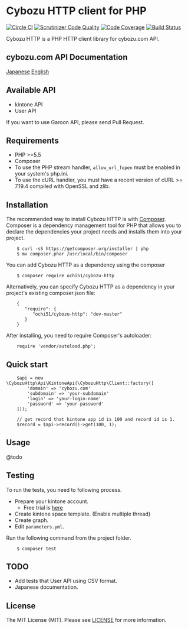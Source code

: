 Cybozu HTTP client for PHP
=======================

[![Circle CI](https://circleci.com/gh/ochi51/cybozu-http/tree/master.svg?style=svg)](https://circleci.com/gh/ochi51/cybozu-http/tree/master)
[![Scrutinizer Code Quality](https://scrutinizer-ci.com/g/ochi51/cybozu-http/badges/quality-score.png?b=master)](https://scrutinizer-ci.com/g/ochi51/cybozu-http/?branch=master)
[![Code Coverage](https://scrutinizer-ci.com/g/ochi51/cybozu-http/badges/coverage.png?b=master)](https://scrutinizer-ci.com/g/ochi51/cybozu-http/?branch=master)
[![Build Status](https://scrutinizer-ci.com/g/ochi51/cybozu-http/badges/build.png?b=master)](https://scrutinizer-ci.com/g/ochi51/cybozu-http/build-status/master)

Cybozu HTTP is a PHP HTTP client library for cybozu.com API.

cybozu.com API Documentation
------------

[Japanese](https://cybozudev.zendesk.com/hc/ja)
[English](https://developer.kintone.io/hc/en-us)

Available API
------------

- kintone API
- User API

If you want to use Garoon API, please send Pull Request.

Requirements
------------

- PHP >=5.5
- Composer
- To use the PHP stream handler, `allow_url_fopen` must be enabled in your system's php.ini.
- To use the cURL handler, you must have a recent version of cURL >= 7.19.4 compiled with OpenSSL and zlib.

Installation
------------

The recommended way to install Cybozu HTTP is with [Composer](https://getcomposer.org/).
Composer is a dependency management tool for PHP that allows you to declare the dependencies your project needs and installs them into your project.

```{.bash}
    $ curl -sS https://getcomposer.org/installer | php
    $ mv composer.phar /usr/local/bin/composer
```

You can add Cybozu HTTP as a dependency using the composer

```{.bash}
    $ composer require ochi51/cybozu-http
```

Alternatively, you can specify Cybozu HTTP as a dependency in your project's existing composer.json file:

```{.json}
    {
       "require": {
          "ochi51/cybozu-http": "dev-master"
       }
    }
```

After installing, you need to require Composer's autoloader:

```{.php}
    require 'vendor/autoload.php';
```

Quick start
------------

```{.php}
    $api = new \CybozuHttp\Api\KintoneApi(\CybozuHttp\Client::factory([
        'domain' => 'cybozu.com'
        'subdomain' => 'your-subdomain'
        'login' => 'your-login-name'
        'password' => 'your-password'
    ]));
    
    // get record that kintone app id is 100 and record id is 1.
    $record = $api->record()->get(100, 1);
```

Usage
------------

@todo

Testing
------------

To run the tests, you need to following process.

- Prepare your kintone account.
    - Free trial is [here](https://www.cybozu.com/jp/service/com/trial/?fcode=F00000081)
- Create kintone space template. (Enable multiple thread)
- Create graph.
- Edit `parameters.yml`.

Run the following command from the project folder.

```{.bash}
    $ composer test
```

TODO
------------

- Add tests that User API using CSV format.
- Japanese documentation.

License
------------

The MIT License (MIT). Please see [LICENSE](LICENSE) for more information.